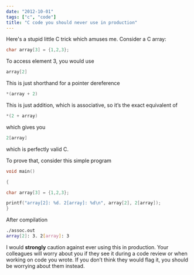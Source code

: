 ```yaml
---
date: "2012-10-01"
tags: ["c", "code"]
title: "C code you should never use in production"
---
```


Here's a stupid little C trick which amuses me. Consider a C array:

```c
char array[3] = {1,2,3};
```
To access element 3, you would use

```c
array[2]
```
This is just shorthand for a pointer dereference

```c
*(array + 2)
```
This is just addition, which is associative, so it’s the exact equivalent of

```c
*(2 + array)
```
which gives you

```c
2[array]
```
which is perfectly valid C.
 

To prove that, consider this simple program

```c
void main()

{

char array[3] = {1,2,3};

printf("array[2]: %d. 2[array]: %d\n", array[2], 2[array]);
}
```
After compilation

```bash
./assoc.out
array[2]: 3. 2[array]: 3
 ```

I would **strongly** caution against ever using this in production. Your colleagues will worry about you if they see it during a code review or when working on code you wrote. If you don’t think they would flag it, you should be worrying about them instead.
